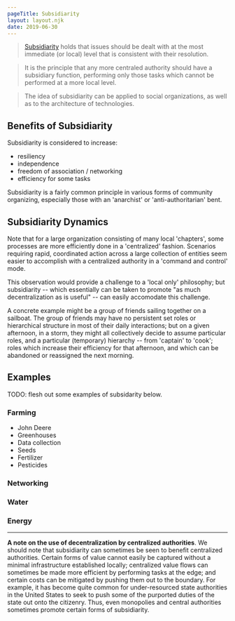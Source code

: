 ```yaml
---
pageTitle: Subsidiarity
layout: layout.njk
date: 2019-06-30
---
```


> [Subsidiarity](https://en.wikipedia.org/wiki/Subsidiarity) holds that issues should be dealt with at the most immediate (or local) level that is consistent with their resolution.

> It is the principle that any more centraled authority should have a subsidiary function, performing only those tasks which cannot be performed at a more local level. 

> The idea of subsidiarity can be applied to social organizations, as well as to the architecture of technologies.

## Benefits of Subsidiarity

Subsidiarity is considered to increase:

- resiliency
- independence
- freedom of association / networking
- efficiency for some tasks

Subsidiarity is a fairly common principle in various forms of community organizing, especially those with an 'anarchist' or 'anti-authoritarian' bent. 

## Subsidiarity Dynamics

Note that for a large organization consisting of many local 'chapters', some processes are more efficiently done in a 'centralized' fashion. Scenarios requiring rapid, coordinated action across a large collection of entities seem easier to accomplish with a centralized authority in a 'command and control' mode.  

This observation would provide a challenge to a 'local only' philosophy; but subsidiarity -- which essentially can be taken to promote "as much decentralization as is useful" -- can easily accomodate this challenge.  

A concrete example might be a group of friends sailing together on a sailboat.  The group of friends may have no persistent set roles or hierarchical structure in most of their daily interactions; but on a given afternoon, in a storm, they might all collectively decide to assume particular roles, and a particular (temporary) hierarchy -- from 'captain' to 'cook'; roles which increase their efficiency for that afternoon, and which can be abandoned or reassigned the next morning.


## Examples

TODO: flesh out some examples of subsidarity below.

### Farming 

- John Deere
- Greenhouses
- Data collection
- Seeds
- Fertilizer
- Pesticides

### Networking

### Water

### Energy



---

**A note on the use of decentralization by centralized authorities**. We should note that subsidiarity can sometimes be seen to benefit centralized authorities.  Certain forms of value cannot easily be captured without a minimal infrastructure established locally;  centralized value flows can sometimes be made more efficient by performing tasks at the edge; and certain costs can be mitigated by pushing them out to the boundary.  For example, it has become quite common for under-resourced state authorities in the United States to seek to push some of the purported duties of the state out onto the citizenry.  Thus, even monopolies and central authorities sometimes promote certain forms of subsidiarity. 











 



